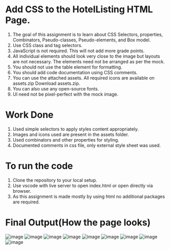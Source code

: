 # Add CSS to the HotelListing HTML Page.
1. The goal of this assignment is to learn about CSS Selectors, properties, Combinators, Pseudo-classes, Pseudo-elements, and Box model.
2. Use CSS class and tag selectors.
3. JavaScript is not required. This will not add more grade points.
4. All individual elements should look very close to the image but layouts are not necessary. The elements need not be arranged as per the mock.
5. You should not use the table element for formatting.
6. You should add code documentation using CSS comments.
7. You can use the attached assets. All required icons are available on assets.zip Download assets.zip.
8. You can also use any open-source fonts.
9. UI need not be pixel-perfect with the mock image.

# Work Done
1. Used simple selectors to apply styles content appropriately.
2. Images and icons used are present in the assets folder.
3. Used combinators and other properties for styling.
4. Documented comments in css file, only external style sheet was used.

# To run the code
1. Clone the repository to your local setup.
2. Use vscode with live server to open index.html or open directly via browser.
3. As this assignment is made mostly by using html no additional packages are required.

# Final Output(How the page looks)
![image](https://github.com/tirdesh/HotelListingPage-2-CSS/assets/71664201/cb908330-4616-4b0b-ae4f-757b7fb8fa57)
![image](https://github.com/tirdesh/HotelListingPage-2-CSS/assets/71664201/26806b23-2255-4844-8f7d-f930fd119760)
![image](https://github.com/tirdesh/HotelListingPage-2-CSS/assets/71664201/b6c2ede7-7bc4-41da-a0f4-52264b906bf4)
![image](https://github.com/tirdesh/HotelListingPage-2-CSS/assets/71664201/44ac0c95-c692-4847-84dd-d2016c841bd5)
![image](https://github.com/tirdesh/HotelListingPage-2-CSS/assets/71664201/8463bac5-8613-43df-8e54-4295cb0a9b65)
![image](https://github.com/tirdesh/HotelListingPage-2-CSS/assets/71664201/11c56575-ebd2-4c11-8f2e-68361e38a8a0)
![image](https://github.com/tirdesh/HotelListingPage-2-CSS/assets/71664201/f97153c5-69aa-40a1-8ef2-d259a316d63b)
![image](https://github.com/tirdesh/HotelListingPage-2-CSS/assets/71664201/54fed72a-61f3-48b5-8f89-6e1bc70721a3)
![image](https://github.com/tirdesh/HotelListingPage-2-CSS/assets/71664201/885e01d6-6a6f-4e88-a520-46495a2308e4)
